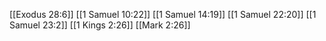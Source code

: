 [[Exodus 28:6]]
[[1 Samuel 10:22]]
[[1 Samuel 14:19]]
[[1 Samuel 22:20]]
[[1 Samuel 23:2]]
[[1 Kings 2:26]]
[[Mark 2:26]]
